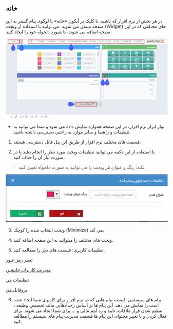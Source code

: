 ## خانه

در هر بخش از نرم افزار که باشید، با کلیک بر آیکون «خانه» یا لوگوی پیام گستر به این صفحه منتقل می شوید. می توانید با استفاده از ویجت (Widget) های مختلفی که در این صفحه اضافه می شوند، داشبورد دلخواه خود را ایجاد کنید.

![](home.png)

 *  نوار ابزار نرم افزار، در این صفحه همواره نمایش داده می شود و شما می توانید به تنظیمات و راهنما و سایر موارد به راحتی دسترسی داشته باشید.

 

1. قسمت های مختلف نرم افزار از طریق این پنل قابل دسترسی هستند.

2. با استفاده از این دکمه می توانید تنظیمات ویجت مورد نظر را انجام دهید یا در صورت نیاز آن را حذف کنید.

> نکته: رنگ و عنوان هر ویجت را می توانید به صورت دلخواه تعیین کنید.

![](Advancedsearch2.jpg)

3. ویجت انتخاب شده را کوچک (Minimize) می کند.

4. ویجت های مختلف را میتوانید به این صفحه اضافه کنید.


5. تنظیمات کاربری: قسمت های ذیل را مطالعه کنید.    

[تغییر رمز عبور]( https://github.com/1stco/PayamGostarDocs/blob/master/help2.5.4/home/edit-password/edit-password.md)

[مدیریت کاربران جانشین]( https://github.com/1stco/PayamGostarDocs/blob/master/help2.5.4/home/Substitute-users/Substitute-users.md)

[تنظیمات من]( https://github.com/1stco/PayamGostarDocs/blob/master/help2.5.4/home/my-setting/my-setting.md)

[پروفایل من]( https://github.com/1stco/PayamGostarDocs/blob/master/help2.5.4/home/my-profile/my-profile.md)


6. پیام های سیستمی، لیست پیام هایی که در نرم افزار برای کاربری شما ایجاد شده است را نمایش می دهد. این پیام ها بر اساس رخدادهایی مانند تخصیص وظیفه ، تنظیم شدن قرار ملاقات، تایید و رد آیتم مالی و ... برای شما ایجاد می شوند. برای فعال کردن و یا تغییر محتوای این پیام ها قسمت مدیریت پیام های سیستم را مطالعه کنید.
